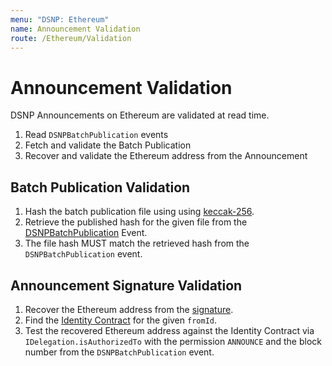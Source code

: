 ```yaml
---
menu: "DSNP: Ethereum"
name: Announcement Validation
route: /Ethereum/Validation
---
```


# Announcement Validation

DSNP Announcements on Ethereum are validated at read time.

1. Read `DSNPBatchPublication` events
2. Fetch and validate the Batch Publication
3. Recover and validate the Ethereum address from the Announcement

## Batch Publication Validation

1. Hash the batch publication file using using [keccak-256](https://keccak.team/files/Keccak-submission-3.pdf).
2. Retrieve the published hash for the given file from the [DSNPBatchPublication](/Ethereum/Publishing) Event.
3. The file hash MUST match the retrieved hash from the `DSNPBatchPublication` event.

## Announcement Signature Validation

1. Recover the Ethereum address from the [signature](/DSNP/Signatures).
2. Find the [Identity Contract](/Ethereum/Identity) for the given `fromId`.
3. Test the recovered Ethereum address against the Identity Contract via `IDelegation.isAuthorizedTo` with the permission `ANNOUNCE` and the block number from the `DSNPBatchPublication` event.
